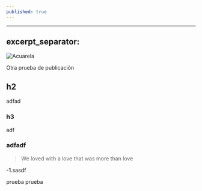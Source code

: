 ```yaml
---
published: true
---
```

---
excerpt_separator: <!--more-->
---
![Acuarela](http://rafacomino.tk/images/proyectos/africa-thumb.jpg)

Otra prueba de publicación

<!--more-->

## h2
adfad
### h3
adf

### adfadf

> We loved with a love that was more than love

-1.sasdf

prueba prueba
